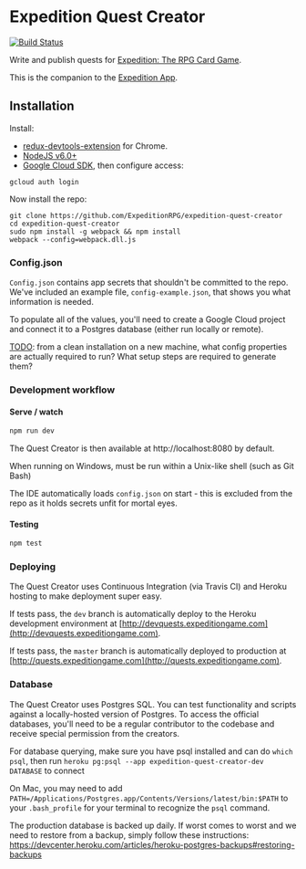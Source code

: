 # Expedition Quest Creator

[![Build Status](https://travis-ci.org/ExpeditionRPG/expedition-quest-creator.svg)](https://travis-ci.org/ExpeditionRPG/expedition-quest-creator)

Write and publish quests for [Expedition: The RPG Card Game](http://expeditiongame.com).

This is the companion to the [Expedition App](https://github.com/ExpeditionRPG/expedition-app).

## Installation

Install:
- [redux-devtools-extension](https://github.com/zalmoxisus/redux-devtools-extension) for Chrome.
- [NodeJS v6.0+](nodejs.org)
- [Google Cloud SDK](https://cloud.google.com/sdk/docs/), then configure access:

```shell
gcloud auth login
````

Now install the repo:

```shell
git clone https://github.com/ExpeditionRPG/expedition-quest-creator
cd expedition-quest-creator
sudo npm install -g webpack && npm install
webpack --config=webpack.dll.js
```

### Config.json

`Config.json` contains app secrets that shouldn't be committed to the repo. We've included an example file, `config-example.json`, that shows you what information is needed.

To populate all of the values, you'll need to create a Google Cloud project and connect it to a Postgres database (either run locally or remote).

[TODO](https://github.com/ExpeditionRPG/expedition-quest-creator/issues/226): from a clean installation on a new machine, what config properties are actually required to run? What setup steps are required to generate them?

### Development workflow

#### Serve / watch

```sh
npm run dev
```

The Quest Creator is then available at http://localhost:8080 by default.

When running on Windows, must be run within a Unix-like shell (such as Git Bash)

The IDE automatically loads `config.json` on start - this is excluded from the repo as it holds secrets unfit for mortal eyes.

#### Testing

```sh
npm test
```

### Deploying

The Quest Creator uses Continuous Integration (via Travis CI) and Heroku hosting to make deployment super easy.

If tests pass, the `dev` branch is automatically deploy to the Heroku development environment at [http://devquests.expeditiongame.com](http://devquests.expeditiongame.com).

If tests pass, the `master` branch is automatically deployed to production at [http://quests.expeditiongame.com](http://quests.expeditiongame.com).

### Database

The Quest Creator uses Postgres SQL. You can test functionality and scripts against a locally-hosted version of Postgres. To access the official databases, you'll need to be a regular contributor to the codebase and receive special permission from the creators.

For database querying, make sure you have psql installed and can do `which psql`, then run `heroku pg:psql --app expedition-quest-creator-dev DATABASE` to connect

On Mac, you may need to add `PATH=/Applications/Postgres.app/Contents/Versions/latest/bin:$PATH` to your `.bash_profile` for your terminal to recognize the `psql` command.

The production database is backed up daily. If worst comes to worst and we need to restore from a backup, simply follow these instructions: https://devcenter.heroku.com/articles/heroku-postgres-backups#restoring-backups
